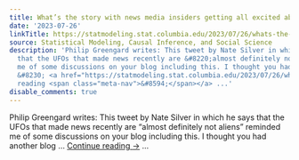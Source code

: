 ```yaml
---
title: What’s the story with news media insiders getting all excited about UFOs?
date: '2023-07-26'
linkTitle: https://statmodeling.stat.columbia.edu/2023/07/26/whats-the-story-with-news-media-insiders-getting-all-excited-about-ufos/
source: Statistical Modeling, Causal Inference, and Social Science
description: 'Philip Greengard writes: This tweet by Nate Silver in which he says
  that the UFOs that made news recently are &#8220;almost definitely not aliens” reminded
  me of some discussions on your blog including this. I thought you had another blog
  &#8230; <a href="https://statmodeling.stat.columbia.edu/2023/07/26/whats-the-story-with-news-media-insiders-getting-all-excited-about-ufos/">Continue
  reading <span class="meta-nav">&#8594;</span></a> ...'
disable_comments: true
---
```

Philip Greengard writes: This tweet by Nate Silver in which he says that the UFOs that made news recently are &#8220;almost definitely not aliens” reminded me of some discussions on your blog including this. I thought you had another blog &#8230; <a href="https://statmodeling.stat.columbia.edu/2023/07/26/whats-the-story-with-news-media-insiders-getting-all-excited-about-ufos/">Continue reading <span class="meta-nav">&#8594;</span></a> ...